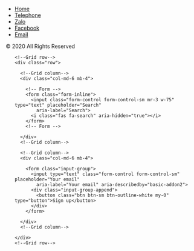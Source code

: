 
<!DOCTYPE HTML>
<html>
<head>
    <meta charset="utf-8" />
    <meta name="author" content="Script Tutorials" />
    <meta name="viewport" content="width=device-width, initial-scale=1.0, maximum-scale=1.0, user-scalable=no">
    <!-- css font and stylesheet -->
    <link href="css/styles.css" rel="stylesheet">
</head>
<body>
    <!-- Your custom main content is here -->
    <footer>
        <div class="splitter"></div>
        <ul>
            <!-- three footer columns are here -->
        </ul>
     <div class="bar">
            <div class="bar-wrap">
                <ul class="links"> <!-- footer menu -->
                    <li><a href="#">Home</a></li>
                    <li><a href="#">Telephone</a></li>
                    <li><a href="#">Zalo</a></li>
                    <li><a href="#">Facebook</a></li>
                    <li><a href="#">Email</a></li>
                </ul>
                <div class="social">
                    <!-- social icons are here -->
                </div>
                <div class="clear"></div>
                <div class="copyright">&copy;  2020 All Rights Reserved</div>
            </div>
        </div>
    </footer>
</body>
</html>
<ul>
<!-- Footer -->
<footer class="page-footer font-small special-color-dark pt-4">

  <!-- Footer Elements -->
  <div class="container">

    <!--Grid row-->
    <div class="row">

      <!--Grid column-->
      <div class="col-md-6 mb-4">

        <!-- Form -->
        <form class="form-inline">
          <input class="form-control form-control-sm mr-3 w-75" type="text" placeholder="Search"
            aria-label="Search">
          <i class="fas fa-search" aria-hidden="true"></i>
        </form>
        <!-- Form -->

      </div>
      <!--Grid column-->

      <!--Grid column-->
      <div class="col-md-6 mb-4">

        <form class="input-group">
          <input type="text" class="form-control form-control-sm" placeholder="Your email"
            aria-label="Your email" aria-describedby="basic-addon2">
          <div class="input-group-append">
            <button class="btn btn-sm btn-outline-white my-0" type="button">Sign up</button>
          </div>
        </form>

      </div>
      <!--Grid column-->

    </div>
    <!--Grid row-->

  </div>
  <!-- Footer Elements -->

  
